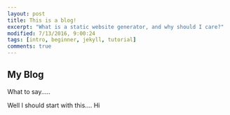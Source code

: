 ```yaml
---
layout: post
title: This is a blog!
excerpt: "What is a static website generator, and why should I care?"
modified: 7/13/2016, 9:00:24
tags: [intro, beginner, jekyll, tutorial]
comments: true
---
```

## My Blog

What to say.....

Well I should start with this....
Hi
